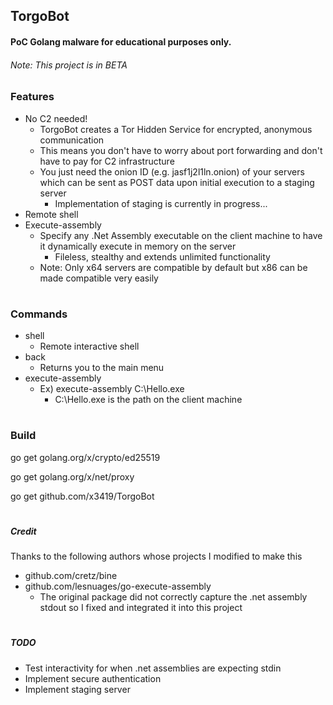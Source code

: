 ## TorgoBot
#### PoC Golang malware for educational purposes only.
###### Note: This project is in BETA

### Features
- No C2 needed!
    - TorgoBot creates a Tor Hidden Service for encrypted, anonymous communication
    - This means you don't have to worry about port forwarding and don't have to pay for C2 infrastructure
    - You just need the onion ID (e.g. jasf1j2l1ln.onion) of your servers which can be sent as POST data upon initial execution to a staging server
        - Implementation of staging is currently in progress...
- Remote shell
- Execute-assembly
    - Specify any .Net Assembly executable on the client machine to have it dynamically execute in memory on the server
        - Fileless, stealthy and extends unlimited functionality 
    - Note: Only x64 servers are compatible by default but x86 can be made compatible very easily 
#
### Commands
- shell
    - Remote interactive shell
- back
    - Returns you to the main menu
- execute-assembly
    - Ex) execute-assembly C:\Hello.exe
        - C:\Hello.exe is the path on the client machine
#    
### Build

go get golang.org/x/crypto/ed25519

go get golang.org/x/net/proxy

go get github.com/x3419/TorgoBot
#

##### Credit
Thanks to the following authors whose projects I modified to make this
- github.com/cretz/bine
- github.com/lesnuages/go-execute-assembly
    - The original package did not correctly capture the .net assembly stdout so I fixed and integrated it into this project
#

##### TODO
- Test interactivity for when .net assemblies are expecting stdin
- Implement secure authentication
- Implement staging server

